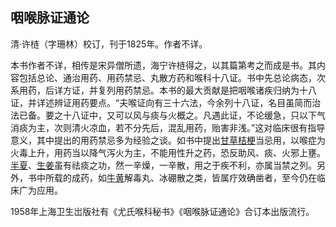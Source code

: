 ## 咽喉脉证通论

清·许梿（字珊林）校订，刊于1825年。作者不详。

本书作者不详，相传是宋异僧所遗，海宁许梿得之，以其篇第考之而成是书。其内容包括总论、通治用药、用药禁忌、丸散方药和喉科十八证。书中先总论病态，次系用药，后详方证，并复列用药禁忌。本书的最大贡献是把咽喉诸疾归纳为十八证，并详述辨证用药要点。“夫喉证向有三十六法，今余列十八证，名目虽简而治法已备。要之十八证中，又可以风与痰与火概之。凡遇此证，不论缓急，只以下气消痰为主，次则清火凉血，若不分先后，混乱用药，贻害非浅。”这对临床很有指导意义，其中提出的用药禁忌多为经验之谈。如书中提出[甘草](https://www.gmzyjc.com/read/bc/bc17-0.1.8.0.0.md)[桔梗](https://www.gmzyjc.com/read/bc/bc16-0.2.2.0.0.md)当忌用，以喉症为火毒上升，用药当以降气泻火为主，不能用性升之药，恐反助风、痰、火邪上壅。[半夏](https://www.gmzyjc.com/read/bc/bc16-0.1.1.0.0.md)、[生姜](https://www.gmzyjc.com/read/bc/bc01-1.1.13.0.0.md)虽有祛痰之功，然一辛燥，一辛散，用之于疾不利，亦属当禁之列。另外，书中所载的成药，如[牛黄](https://www.gmzyjc.com/read/bc/bc08-0.0.2.0.0.md)解毒丸、冰硼散之类，皆属疗效确凿者，至今仍在临床广为应用。

1958年上海卫生岀版社有《尤氏喉科秘书》《咽喉脉证通论》合订本出版流行。
